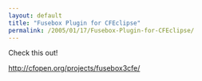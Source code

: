 ```yaml
---
layout: default
title: "Fusebox Plugin for CFEclipse"
permalink: /2005/01/17/Fusebox-Plugin-for-CFEclipse/
---
```


Check this out!

<a href="http://cfopen.org/projects/fusebox3cfe/" target="_blank">http://cfopen.org/projects/fusebox3cfe/</a>